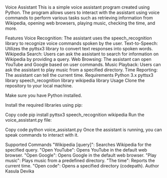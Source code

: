 Voice Assistant
This is a simple voice assistant program created using Python. The program allows users to interact with the assistant using voice commands to perform various tasks such as retrieving information from Wikipedia, opening web browsers, playing music, checking the time, and more.

Features
Voice Recognition: The assistant uses the speech_recognition library to recognize voice commands spoken by the user.
Text-to-Speech: Utilizes the pyttsx3 library to convert text responses into spoken words.
Wikipedia Search: Users can ask the assistant to search for information on Wikipedia by providing a query.
Web Browsing: The assistant can open YouTube and Google based on user commands.
Music Playback: Users can ask the assistant to play music from a specified directory.
Time Reporting: The assistant can tell the current time.
Requirements
Python 3.x
pyttsx3 library
speech_recognition library
wikipedia library
Usage
Clone the repository to your local machine.

Make sure you have Python installed.

Install the required libraries using pip:

Copy code
pip install pyttsx3 speech_recognition wikipedia
Run the voice_assistant.py file:

Copy code
python voice_assistant.py
Once the assistant is running, you can speak commands to interact with it.

Supported Commands
"Wikipedia [query]": Searches Wikipedia for the specified query.
"Open YouTube": Opens YouTube in the default web browser.
"Open Google": Opens Google in the default web browser.
"Play music": Plays music from a predefined directory.
"The time": Reports the current time.
"Open code": Opens a specified directory (codepath).
Author
Kasula Devika
